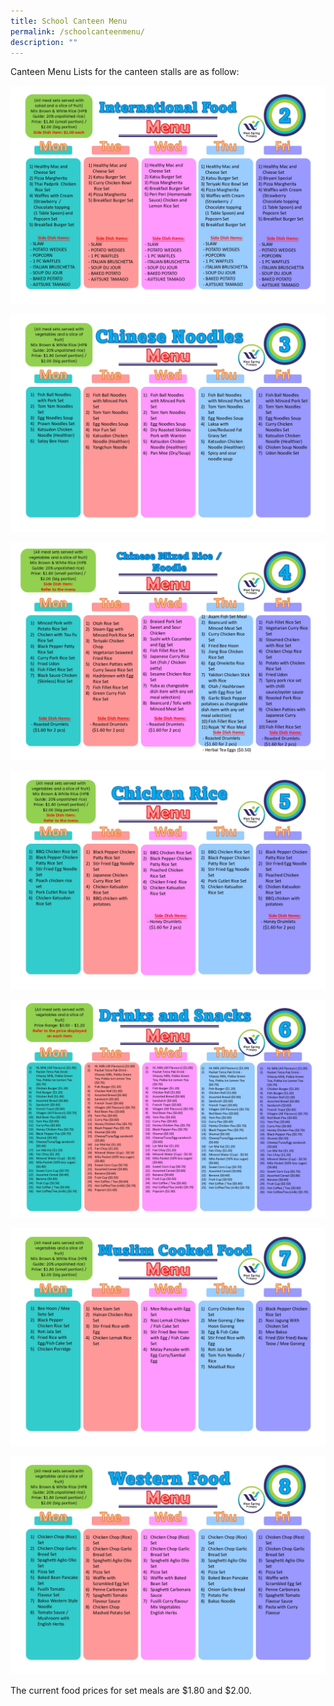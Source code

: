 ```yaml
---
title: School Canteen Menu
permalink: /schoolcanteenmenu/
description: ""
---
```

Canteen Menu Lists for the canteen stalls are as follow:

![Stall 2](/images/School%20Canteen%20Menu/School%20Canteen_6%20Jan/WSPS_School%20Canteen%20Menu%20Stall%202_6Jan.jpg)

![Stall 3](/images/School%20Canteen%20Menu/School%20Canteen_6%20Jan/WSPS_School%20Canteen%20Menu%20Stall%203_6Jan.jpg)

![Stall 4](/images/School%20Canteen%20Menu/School%20Canteen_6%20Jan/WSPS_School%20Canteen%20Menu%20Stall%204_6Jan.jpg)

![Stall 5](/images/School%20Canteen%20Menu/School%20Canteen_6%20Jan/WSPS_School%20Canteen%20Menu%20Stall%205_6Jan.jpg)

![Stall 6](/images/School%20Canteen%20Menu/School%20Canteen_6%20Jan/WSPS_School%20Canteen%20Menu%20Stall%206_6Jan.jpg)

![Stall 7](/images/School%20Canteen%20Menu/School%20Canteen_6%20Jan/WSPS_School%20Canteen%20Menu%20Stall%207_6Jan.jpg)

![Stall 8](/images/School%20Canteen%20Menu/2022-School-Canteen-Menu-27-Sep-2_page-0007.jpg)

The current food prices for set meals are $1.80 and $2.00.